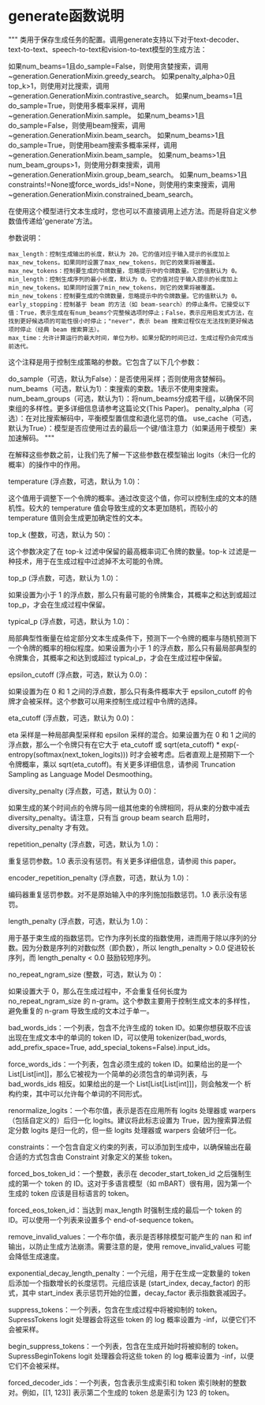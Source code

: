 # generate函数说明

"""
类用于保存生成任务的配置。调用generate支持以下对于text-decoder、text-to-text、speech-to-text和vision-to-text模型的生成方法：

如果num_beams=1且do_sample=False，则使用贪婪搜索，调用~generation.GenerationMixin.greedy_search。
如果penalty_alpha>0且top_k>1，则使用对比搜索，调用~generation.GenerationMixin.contrastive_search。
如果num_beams=1且do_sample=True，则使用多概率采样，调用~generation.GenerationMixin.sample。
如果num_beams>1且do_sample=False，则使用beam搜索，调用~generation.GenerationMixin.beam_search。
如果num_beams>1且do_sample=True，则使用beam搜索多概率采样，调用~generation.GenerationMixin.beam_sample。
如果num_beams>1且num_beam_groups>1，则使用分群束搜索，调用~generation.GenerationMixin.group_beam_search。
如果num_beams>1且constraints!=None或force_words_ids!=None，则使用约束束搜索，调用~generation.GenerationMixin.constrained_beam_search。

在使用这个模型进行文本生成时，您也可以不直接调用上述方法。而是将自定义参数值传递给'generate'方法。

参数说明：

    max_length：控制生成输出的长度，默认为 20。它的值对应于输入提示的长度加上max_new_tokens。如果同时设置了max_new_tokens，则它的效果将被覆盖。
    max_new_tokens：控制要生成的令牌数量，忽略提示中的令牌数量。它的值默认为 0。
    min_length：控制生成序列的最小长度，默认为 0。它的值对应于输入提示的长度加上min_new_tokens。如果同时设置了min_new_tokens，则它的效果将被覆盖。
    min_new_tokens：控制要生成的令牌数量，忽略提示中的令牌数量。它的值默认为 0。
    early_stopping：控制基于 beam 的方法（如 beam-search）的停止条件。它接受以下值：True，表示生成在有num_beams个完整候选项时停止；False，表示应用启发式方法，在找到更好候选项的可能性很小时停止；"never"，表示 beam 搜索过程仅在无法找到更好候选项时停止（经典 beam 搜索算法）。
    max_time：允许计算运行的最大时间，单位为秒。如果分配的时间已过，生成过程仍会完成当前迭代。

这个注释是用于控制生成策略的参数。它包含了以下几个参数：

do_sample（可选，默认为False）：是否使用采样；否则使用贪婪解码。
num_beams（可选，默认为1）：束搜索的束数。1表示不使用束搜索。
num_beam_groups（可选，默认为1）：将num_beams分成若干组，以确保不同束组的多样性。更多详细信息请参考这篇论文(This Paper)。
penalty_alpha（可选）：在对比搜索解码中，平衡模型置信度和退化惩罚的值。
use_cache（可选，默认为True）：模型是否应使用过去的最后一个键/值注意力（如果适用于模型）来加速解码。
"""





在解释这些参数之前，让我们先了解一下这些参数在模型输出 logits（未归一化的概率）的操作中的作用。

temperature (浮点数，可选，默认为 1.0)：

这个值用于调整下一个令牌的概率。通过改变这个值，你可以控制生成的文本的随机性。较大的 temperature 值会导致生成的文本更加随机，而较小的 temperature 值则会生成更加确定性的文本。

top_k (整数，可选，默认为 50)：

这个参数决定了在 top-k 过滤中保留的最高概率词汇令牌的数量。top-k 过滤是一种技术，用于在生成过程中过滤掉不太可能的令牌。

top_p (浮点数，可选，默认为 1.0)：

如果设置为小于 1 的浮点数，那么只有最可能的令牌集合，其概率之和达到或超过 top_p，才会在生成过程中保留。

typical_p (浮点数，可选，默认为 1.0)：

局部典型性衡量在给定部分文本生成条件下，预测下一个令牌的概率与随机预测下一个令牌的概率的相似程度。如果设置为小于 1 的浮点数，那么只有最局部典型的令牌集合，其概率之和达到或超过 typical_p，才会在生成过程中保留。

epsilon_cutoff (浮点数，可选，默认为 0.0)：

如果设置为在 0 和 1 之间的浮点数，那么只有条件概率大于 epsilon_cutoff 的令牌才会被采样。这个参数可以用来控制生成过程中令牌的选择。

eta_cutoff (浮点数，可选，默认为 0.0)：

eta 采样是一种局部典型采样和 epsilon 采样的混合。如果设置为在 0 和 1 之间的浮点数，那么一个令牌只有在它大于 eta_cutoff 或 sqrt(eta_cutoff) * exp(-entropy(softmax(next_token_logits))) 时才会被考虑。后者直观上是预期下一个令牌概率，乘以 sqrt(eta_cutoff)。有关更多详细信息，请参阅 Truncation Sampling as Language Model Desmoothing。

diversity_penalty (浮点数，可选，默认为 0.0)：

如果生成的某个时间点的令牌与同一组其他束的令牌相同，将从束的分数中减去 diversity_penalty。请注意，只有当 group beam search 启用时，diversity_penalty 才有效。

repetition_penalty (浮点数，可选，默认为 1.0)：

重复惩罚参数。1.0 表示没有惩罚。有关更多详细信息，请参阅 this paper。

encoder_repetition_penalty (浮点数，可选，默认为 1.0)：

编码器重复惩罚参数。对不是原始输入中的序列施加指数惩罚。1.0 表示没有惩罚。

length_penalty (浮点数，可选，默认为 1.0)：

用于基于束生成的指数惩罚。它作为序列长度的指数使用，进而用于除以序列的分数。因为分数是序列的对数似然（即负数），所以 length_penalty > 0.0 促进较长序列，而 length_penalty < 0.0 鼓励较短序列。

no_repeat_ngram_size (整数，可选，默认为 0)：

如果设置大于 0，那么在生成过程中，不会重复任何长度为 no_repeat_ngram_size 的 n-gram。这个参数主要用于控制生成文本的多样性，避免重复的 n-gram 导致生成的文本过于单一。

bad_words_ids：一个列表，包含不允许生成的 token ID。如果你想获取不应该出现在生成文本中的单词的 token ID，可以使用 tokenizer(bad_words, add_prefix_space=True, add_special_tokens=False).input_ids。

force_words_ids：一个列表，包含必须生成的 token ID。如果给出的是一个 List[List[int]]，那么它被视为一个简单的必须包含的单词列表，与 bad_words_ids 相反。如果给出的是一个 List[List[List[int]]]，则会触发一个 析构约束，其中可以允许每个单词的不同形式。

renormalize_logits：一个布尔值，表示是否在应用所有 logits 处理器或 warpers（包括自定义的）后归一化 logits。建议将此标志设置为 True，因为搜索算法假定分数 logits 是归一化的，但一些 logits 处理器或 warpers 会破坏归一化。

constraints：一个包含自定义约束的列表，可以添加到生成中，以确保输出在最合适的方式包含由 Constraint 对象定义的某些 token。

forced_bos_token_id：一个整数，表示在 decoder_start_token_id 之后强制生成的第一个 token 的 ID。这对于多语言模型（如 mBART）很有用，因为第一个生成的 token 应该是目标语言的 token。

forced_eos_token_id：当达到 max_length 时强制生成的最后一个 token 的 ID。可以使用一个列表来设置多个 end-of-sequence token。

remove_invalid_values：一个布尔值，表示是否移除模型可能产生的 nan 和 inf 输出，以防止生成方法崩溃。需要注意的是，使用 remove_invalid_values 可能会降低生成速度。

exponential_decay_length_penalty：一个元组，用于在生成一定数量的 token 后添加一个指数增长的长度惩罚。元组应该是 (start_index, decay_factor) 的形式，其中 start_index 表示惩罚开始的位置，decay_factor 表示指数衰减因子。

suppress_tokens：一个列表，包含在生成过程中将被抑制的 token。SupressTokens logit 处理器会将这些 token 的 log 概率设置为 -inf，以便它们不会被采样。

begin_suppress_tokens：一个列表，包含在生成开始时将被抑制的 token。SupressBeginTokens logit 处理器会将这些 token 的 log 概率设置为 -inf，以便它们不会被采样。

forced_decoder_ids：一个列表，包含表示生成索引和 token 索引映射的整数对。例如，[[1, 123]] 表示第二个生成的 token 总是索引为 123 的 token。